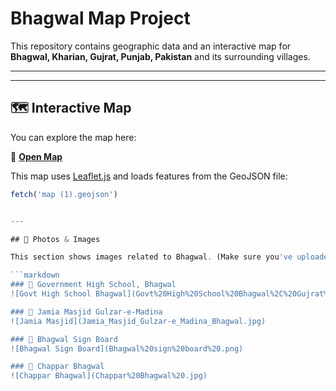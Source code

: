 # Bhagwal Map Project
This repository contains geographic data and an interactive map for **Bhagwal, Kharian, Gujrat, Punjab, Pakistan** and its surrounding villages.

---


---

## 🗺️ Interactive Map

You can explore the map here:

🔗 [**Open Map**](https://murshad87.github.io/bhagwal-map/map.html)

This map uses [Leaflet.js](https://leafletjs.com) and loads features from the GeoJSON file:

```js
fetch('map (1).geojson')


---

## 📸 Photos & Images

This section shows images related to Bhagwal. (Make sure you've uploaded them to the repo.)

```markdown
### 🏫 Government High School, Bhagwal  
![Govt High School Bhagwal](Govt%20High%20School%20Bhagwal%2C%20Gujrat%20.png)

### 🕌 Jamia Masjid Gulzar-e-Madina  
![Jamia Masjid](Jamia_Masjid_Gulzar-e_Madina_Bhagwal.jpg)

### 🚏 Bhagwal Sign Board  
![Bhagwal Sign Board](Bhagwal%20sign%20board%20.png)

### 🌾 Chappar Bhagwal  
![Chappar Bhagwal](Chappar%20Bhagwal%20.jpg)
